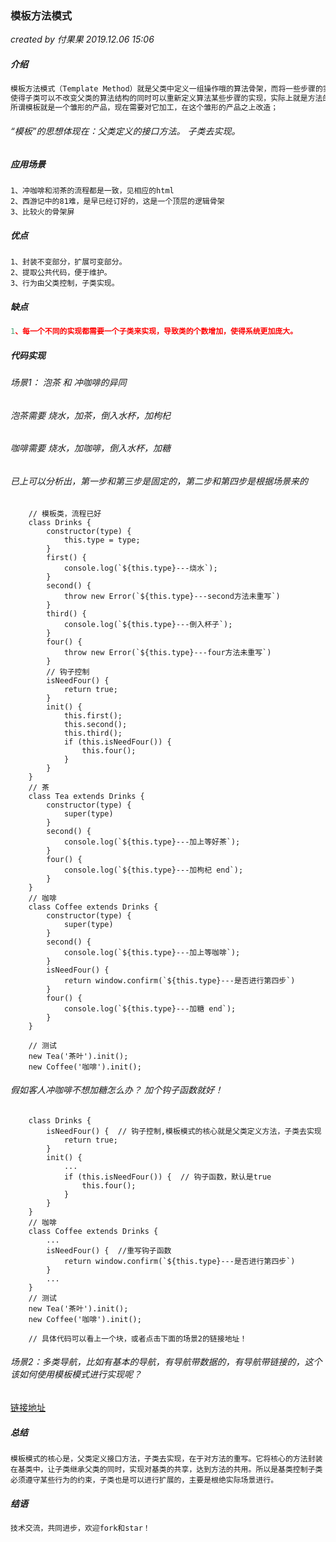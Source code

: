 ### 模板方法模式

*created by 付果果  2019.12.06  15:06*

##### 介绍

```javascript
模板方法模式（Template Method）就是父类中定义一组操作哦的算法骨架，而将一些步骤的实现延迟到子类，
使得子类可以不改变父类的算法结构的同时可以重新定义算法某些步骤的实现，实际上就是方法的重写；
所谓模板就是一个雏形的产品，现在需要对它加工，在这个雏形的产品之上改造；
```

###### “模板”的思想体现在：父类定义的接口方法。 子类去实现。

##### 应用场景

```
1、冲咖啡和沏茶的流程都是一致，见相应的html
2、西游记中的81难，是早已经订好的，这是一个顶层的逻辑骨架
3、比较火的骨架屏
```

##### **优点** 

```
1、封装不变部分，扩展可变部分。 
2、提取公共代码，便于维护。 
3、行为由父类控制，子类实现。
```

##### 缺点

```javascript
1、每一个不同的实现都需要一个子类来实现，导致类的个数增加，使得系统更加庞大。
```

##### 代码实现

###### 场景1： 泡茶 和 冲咖啡的异同

###### 泡茶需要 烧水，加茶，倒入水杯，加枸杞

###### 咖啡需要 烧水，加咖啡，倒入水杯，加糖

###### 已上可以分析出，第一步和第三步是固定的，第二步和第四步是根据场景来的

```
    // 模板类，流程已好
    class Drinks {
        constructor(type) {
            this.type = type;
        }
        first() {
            console.log(`${this.type}---烧水`);
        }
        second() {
            throw new Error(`${this.type}---second方法未重写`)
        }
        third() {
            console.log(`${this.type}---倒入杯子`);
        }
        four() {
            throw new Error(`${this.type}---four方法未重写`)
        }
        // 钩子控制
        isNeedFour() {
            return true;
        }
        init() {
            this.first();
            this.second();
            this.third();
            if (this.isNeedFour()) {
                this.four();
            }
        }
    }
    // 茶
    class Tea extends Drinks {
        constructor(type) {
            super(type)
        }
        second() {
            console.log(`${this.type}---加上等好茶`);
        }
        four() {
            console.log(`${this.type}---加枸杞 end`);
        }
    } 
    // 咖啡
    class Coffee extends Drinks {
        constructor(type) {
            super(type)
        }
        second() {
            console.log(`${this.type}---加上等咖啡`);
        }
        isNeedFour() {
            return window.confirm(`${this.type}---是否进行第四步`)
        }
        four() {
            console.log(`${this.type}---加糖 end`);
        }
    } 

    // 测试
    new Tea('茶叶').init();
    new Coffee('咖啡').init();
```

###### 假如客人冲咖啡不想加糖怎么办？ 加个钩子函数就好！

```
    class Drinks {
        isNeedFour() {  // 钩子控制,模板模式的核心就是父类定义方法，子类去实现
            return true;
        }
        init() {
        	...
            if (this.isNeedFour()) {  // 钩子函数，默认是true
                this.four();
            }
        }
    }
    // 咖啡
    class Coffee extends Drinks {
    	...
        isNeedFour() {  //重写钩子函数
            return window.confirm(`${this.type}---是否进行第四步`)
        }
        ...
    } 
    // 测试
    new Tea('茶叶').init();
    new Coffee('咖啡').init();
    
    // 具体代码可以看上一个块，或者点击下面的场景2的链接地址！
```

###### 场景2：多类导航，比如有基本的导航，有导航带数据的，有导航带链接的，这个该如何使用模板模式进行实现呢？

[链接地址](../html/13_模板方法模式.html)

##### 总结

```
模板模式的核心是，父类定义接口方法，子类去实现，在于对方法的重写。它将核心的方法封装在基类中，让子类继承父类的同时，实现对基类的共享，达到方法的共用。所以是基类控制子类必须遵守某些行为的约束，子类也是可以进行扩展的，主要是根绝实际场景进行。
```

##### 结语

```javascript
技术交流，共同进步，欢迎fork和star！
```

